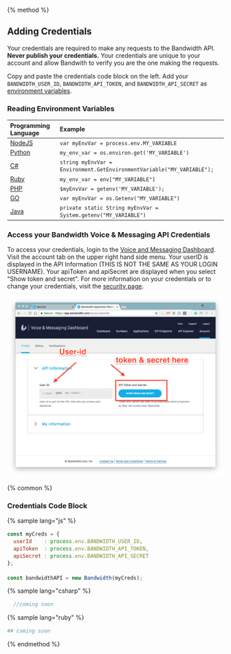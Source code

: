 {% method %}

## Adding Credentials

Your credentials are required to make any requests to the Bandwidth API. **Never publish your credentials.** Your credentials are unique to your account and allow Bandwith to verify you are the one making the requests.

Copy and paste the credentials code block on the left. Add your `BANDWIDTH_USER_ID`, `BANDWIDTH_API_TOKEN`, and `BANDWIDTH_API_SECRET` as [environment variables](https://www.schrodinger.com/kb/1842).


### Reading Environment Variables

| Programming Language                                                                        | Example                                                                |
|:--------------------------------------------------------------------------------------------|:-----------------------------------------------------------------------|
| [NodeJS](https://nodejs.org/docs/latest-v7.x/api/process.html#process_process_env)          | `var myEnvVar = process.env.MY_VARIABLE`                               |
| [Python](https://docs.python.org/3.5/library/os.html?highlight=os#os.environ)               | `my_env_var = os.environ.get('MY_VARIABLE')`                           |
| <a href="https://msdn.microsoft.com/en-us/library/77zkk0b6(v=vs.85).aspx">C#</a>            | `string myEnvVar = Environment.GetEnvironmentVariable("MY_VARIABLE");` |
| [Ruby](https://ruby-doc.org/core-2.1.4/ENV.html)                                            | `my_env_var = env["MY_VARIABLE"]`                                      |
| [PHP](http://php.net/manual/en/function.getenv.php)                                         | `$myEnvVar = getenv('MY_VARIABLE');`                                   |
| [GO](https://golang.org/pkg/os/#Getenv)                                                     | `var myEnvVar = os.Getenv("MY_VARIABLE")`                              |
| <a href="https://docs.oracle.com/javase/7/docs/api/java/lang/System.html#getenv()">Java</a> | `private static String myEnvVar = System.getenv("MY_VARIABLE")`        |

### Access your Bandwidth Voice & Messaging API Credentials

To access your credentials, login to the [Voice and Messaging Dashboard](https://app.bandwidth.com/login). Visit the account tab on the upper right hand side menu. Your userID is displayed in the API Information (THIS IS NOT THE SAME AS YOUR LOGIN USERNAME). Your apiToken and apiSecret are displayed when you select "Show token and secret". For more information on your credentials or to change your credentials, visit the [security page](http://dev.bandwidth.com/security.html).

![Creds](creds.png)

{% common %}

### Credentials Code Block

{% sample lang="js" %}


```js
const myCreds = {
  userId    : process.env.BANDWIDTH_USER_ID,
  apiToken  : process.env.BANDWIDTH_API_TOKEN,
  apiSecret : process.env.BANDWIDTH_API_SECRET
};

const bandwidthAPI = new Bandwidth(myCreds);
```

{% sample lang="csharp" %}

```c
  //coming soon
```

{% sample lang="ruby" %}

```ruby
## coming soon
```


{% endmethod %}
